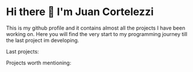 # Hi there 👋 I'm Juan Cortelezzi
This is my github profile and it contains almost all the projects I have been working on.
Here you will find the very start to my programming journey till the last project im developing.

Last projects:

Projects worth mentioning:

